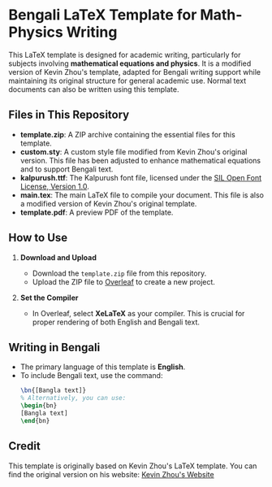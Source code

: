 # Bengali LaTeX Template for Math-Physics Writing
This LaTeX template is designed for academic writing, particularly for subjects involving **mathematical equations and physics**. It is a modified version of Kevin Zhou's template, adapted for Bengali writing support while maintaining its original structure for general academic use. Normal text documents can also be written using this template.
## Files in This Repository

- **template.zip**: A ZIP archive containing the essential files for this template.
- **custom.sty**: A custom style file modified from Kevin Zhou's original version. This file has been adjusted to enhance mathematical equations and to support Bengali text.
- **kalpurush.ttf**: The Kalpurush font file, licensed under the [SIL Open Font License, Version 1.0](https://scripts.sil.org/OFL).
- **main.tex**: The main LaTeX file to compile your document. This file is also a modified version of Kevin Zhou's original template.
- **template.pdf**: A preview PDF of the template.

## How to Use
1. **Download and Upload**  
   - Download the `template.zip` file from this repository.
   - Upload the ZIP file to [Overleaf](https://www.overleaf.com) to create a new project.

2. **Set the Compiler**  
   - In Overleaf, select **XeLaTeX** as your compiler. This is crucial for proper rendering of both English and Bengali text.
## Writing in Bengali

- The primary language of this template is **English**.
- To include Bengali text, use the command:
  ```latex
  \bn{[Bangla text]}
  % Alternatively, you can use:
  \begin{bn}
  [Bangla text]
  \end{bn}


## Credit
This template is originally based on Kevin Zhou's LaTeX template. You can find the original version on his website: [Kevin Zhou's Website](https://knzhou.github.io/)
